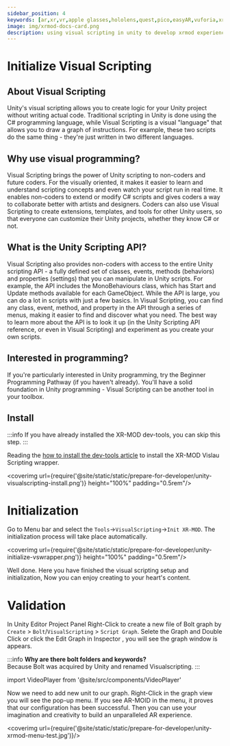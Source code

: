 ```yaml
---
sidebar_position: 4
keywords: [ar,xr,vr,apple glasses,hololens,quest,pico,easyAR,vuforia,xrmod,mod,doc,XR,facebook,meta,unity]
image: img/xrmod-docs-card.png
description: using visual scripting in unity to develop xrmod experience case
---
```


# Initialize Visual Scripting

## About Visual Scripting

Unity's visual scripting allows you to create logic for your Unity project without writing actual code. Traditional scripting in Unity is done using the C# programming language, while Visual Scripting is a visual "language" that allows you to draw a graph of instructions. For example, these two scripts do the same thing - they're just written in two different languages.

## Why use visual programming?

Visual Scripting brings the power of Unity scripting to non-coders and future coders. For the visually oriented, it makes it easier to learn and understand scripting concepts and even watch your script run in real time. It enables non-coders to extend or modify C# scripts and gives coders a way to collaborate better with artists and designers. Coders can also use Visual Scripting to create extensions, templates, and tools for other Unity users, so that everyone can customize their Unity projects, whether they know C# or not.

## What is the Unity Scripting API?

Visual Scripting also provides non-coders with access to the entire Unity scripting API - a fully defined set of classes, events, methods (behaviors) and properties (settings) that you can manipulate in Unity scripts. For example, the API includes the MonoBehaviours class, which has Start and Update methods available for each GameObject. While the API is large, you can do a lot in scripts with just a few basics. In Visual Scripting, you can find any class, event, method, and property in the API through a series of menus, making it easier to find and discover what you need. The best way to learn more about the API is to look it up (in the Unity Scripting API reference, or even in Visual Scripting) and experiment as you create your own scripts.

## Interested in programming?

If you're particularly interested in Unity programming, try the Beginner Programming Pathway (if you haven't already). You'll have a solid foundation in Unity programming - Visual Scripting can be another tool in your toolbox.


## Install

:::info
If you have already installed the XR-MOD dev-tools, you can skip this step.
:::

Reading the [how to install the dev-tools article](install-xrmod-dev-tools) to install the XR-MOD Vislau Scripting wrapper.

<coverimg  url={require('@site/static/static/prepare-for-developer/unity-visualscripting-install.png')} height="100%" padding="0.5rem"/>


# Initialization

Go to Menu bar and select the `Tools`->`VisualScripting`->`Init XR-MOD`. The initialization process will take place automatically.

<coverimg  url={require('@site/static/static/prepare-for-developer/unity-initialize-vswrapper.png')} height="100%" padding="0.5rem"/>

Well done. Here you have finished the visual scripting setup and initialization, Now you can enjoy creating to your heart's content.

# Validation

In Unity Editor Project Panel Right-Click to create a new file of Bolt graph by `Create` > `Bolt`/`VisualScripting` > `Script Graph`. Selete the Graph and Double Click or click the Edit Graph in Inspector ,  you will see the graph window is appears.

:::info
**Why are there bolt folders and keywords?**  
Because Bolt was acquired by Unity and renamed Visualscripting.
:::

import VideoPlayer from '@site/src/components/VideoPlayer'

<VideoPlayer src="/static/videos/CreateVisualScripting.mp4" className="custom-video-showcase" />


Now we need to add new unit to our graph. Right-Click  in the graph view you will see the pop-up menu. If you see AR-MOID in the menu, it proves that our configuration has been successful. Then you can use your imagination and creativity to build an unparalleled AR experience.

<coverimg  url={require('@site/static/static/prepare-for-developer/unity-xrmod-menu-test.jpg')}/>